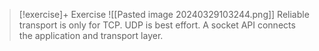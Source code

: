 
> [!exercise]+ Exercise
> ![[Pasted image 20240329103244.png]]
> Reliable transport is only for TCP. UDP is best effort.
> A socket API connects the application and transport layer.

